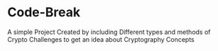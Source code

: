 # Code-Break
A simple Project Created by including Different types and methods of Crypto Challenges to get an idea about Cryptography Concepts
